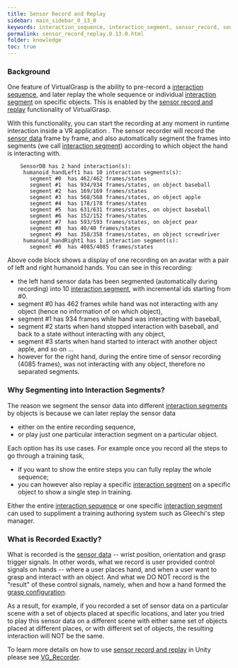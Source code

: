 ```yaml
---
title: Sensor Record and Replay
sidebar: main_sidebar_0_13_0
keywords: interaction_sequence, interaction_segment, sensor_record, sensor_replay, record, replay
permalink: sensor_record_replay.0.13.0.html
folder: knowledge
toc: true
---
```


### Background

One feature of VirtualGrasp is the ability to pre-record a
<a href="#" data-toggle="tooltip" data-original-title="{{site.data.glossary.InteractionSequence}}">interaction sequence</a>,
and later replay the whole sequence or individual <a href="#" data-toggle="tooltip" data-original-title="{{site.data.glossary.InteractionSegment}}">interaction segment</a> on specific objects. 
This is enabled by the <a href="#" data-toggle="tooltip" data-original-title="{{site.data.glossary.SensorRecordAndReplay}}">sensor record and replay</a>
functionality of VirtualGrasp. 

With this functionality, you can start the recording at any moment in runtime interaction inside a VR application . 
The sensor recorder will record the <a href="#" data-toggle="tooltip" data-original-title="{{site.data.glossary.SensorData}}">sensor data</a>
frame by frame, and also automatically segment the frames into segments (we call <a href="#" data-toggle="tooltip" data-original-title="{{site.data.glossary.InteractionSegment}}">interaction segment</a>)
 according to which object the hand is interacting with. 
 
        SensorDB has 2 hand interaction(s):
         humanoid_handLeft1 has 10 interaction segments(s):
           segment #0  has 462/462 frames/states
           segment #1  has 934/934 frames/states, on object baseball
           segment #2  has 169/169 frames/states
           segment #3  has 568/568 frames/states, on object apple
           segment #4  has 178/178 frames/states
           segment #5  has 631/631 frames/states, on object baseball
           segment #6  has 152/152 frames/states
           segment #7  has 593/593 frames/states, on object pear
           segment #8  has 40/40 frames/states
           segment #9  has 358/358 frames/states, on object screwdriver
         humanoid_handRight1 has 1 interaction segment(s):
           segment #0  has 4085/4085 frames/states
		   
Above code block shows a display of one recording on an avatar with a pair of left and right humanoid hands. 
You can see in this recording:
* the left hand sensor data has been segmented (automatically during recording) into 10 <a href="#" data-toggle="tooltip" data-original-title="{{site.data.glossary.InteractionSegment}}">interaction segment</a>, 
with incremental ids starting from #0.  
* segment #0 has 462 frames while hand was not interacting with any object (hence no information of on which object),
* segment #1 has 934 frames while hand was interacting with baseball,
* segment #2 starts when hand stopped interaction with baseball, and back to a state without interacting with any object,
* segment #3 starts when hand started to interact with another object apple, and so on ... 
* however for the right hand, during the entire time of sensor recording (4085 frames), was not interacting with any object, therefore no separated segments.

### Why Segmenting into Interaction Segments?

The reason we segment the sensor data into different <a href="#" data-toggle="tooltip" data-original-title="{{site.data.glossary.InteractionSegment}}">interaction segments</a> by objects is because we can later replay the sensor data 
* either on the entire recording sequence, 
* or play just one particular interaction segment on a particular object. 

Each option has its use cases. 
For example once you record all the steps to go through a training task, 
* if you want to show the entire steps you can fully replay the whole sequence;
* you can however also replay a specific <a href="#" data-toggle="tooltip" data-original-title="{{site.data.glossary.InteractionSegment}}">interaction segment</a> on a specific object to show a single step in training.

Either the entire <a href="#" data-toggle="tooltip" data-original-title="{{site.data.glossary.InteractionSequence}}">interaction sequence</a> or one specific <a href="#" data-toggle="tooltip" data-original-title="{{site.data.glossary.InteractionSegment}}">interaction segment</a> can used to suppliment a training authoring system such as Gleechi's step manager.

### What is Recorded Exactly?

What is recorded is the <a href="#" data-toggle="tooltip" data-original-title="{{site.data.glossary.SensorData}}">sensor data</a> -- wrist position, orientation and grasp trigger signals.
In other words, what we record is user provided control signals on hands -- where a user places hand, and when a user want to grasp and interact with an object. 
And what we DO NOT record is the "result" of these control signals, namely, when and how a hand formed the 
<a href="#" data-toggle="tooltip" data-original-title="{{site.data.glossary.GraspConfiguration}}">grasp configuration</a>.

As a result, for example, if you recorded a set of sensor data on a particular scene with a set of objects placed at specific locations, and later you tried to play this sensor data on a different scene with either same set of objects placed at different places, or with different set of objects, the resulting interaction will NOT be the same. 


To learn more details on how to use <a href="#" data-toggle="tooltip" data-original-title="{{site.data.glossary.SensorRecordAndReplay}}">sensor record and replay</a> 
in Unity please see [VG_Recorder](unity_component_vgrecorder.0.13.0.html#unity-component-vgrecorder).

